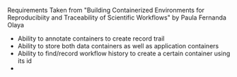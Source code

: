 Requirements
Taken from "Building Containerized Environments for Reproducibiity and Traceability of Scientific Workflows" by Paula Fernanda Olaya
* Ability to annotate containers to create record trail
* Ability to store both data containers as well as application containers
* Ability to find/record workflow history to create a certain container using its id
* 
